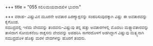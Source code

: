 +++
title = "055 ಸಲಿಲಮಯವಾದಖಿಳ ಭುವನಾ"

+++
ವರಾಹ- ವಿಷ್ಣುವಿನ ಮೂರನೇ ಅವತಾರ ಹಿರಣ್ಯಾಕ್ಷನನ್ನು ಸಂಹರಿಸುವುದಕ್ಕಾಗಿ ವಿಷ್ಣು ಈ ಅವತಾರವನ್ನು ಕೈಗೊಂಡ.  
ಸಮುದ್ರದಲ್ಲಿ ಇಳಿದು ವೇದವನ್ನು ತಂದವನು-ವಿಷ್ಣುವು ತನ್ನ ಹತ್ತು ಅವತಾರಗಳಲ್ಲಿ ಮೊದಲು ಮತ್ಸ್ಯಾವತಾರವನ್ನು ತಾಳಿದಾಗ ಸೋಮಕನೆಂಬ ರಾಕ್ಷಸನು ವೇದವನ್ನು ಅಪಹರಿಸಿ ಸಾಗರದೊಳಗೆ ಅಡಗಿದ್ದಾಗ ವಿಷ್ಣುವು ಮತ್ಸ್ಯನಾಗಿ ಸಮುದ್ರದೊಳ ಹೊಕ್ಕು ಮರಳಿ ವೇದಗಳನ್ನು ಹೊರಗೆ ತಂದನು.